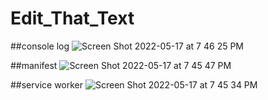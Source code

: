 # Edit_That_Text

##console log
![Screen Shot 2022-05-17 at 7 46 25 PM](https://user-images.githubusercontent.com/97856843/168936137-6be1d4a9-fde9-4ed8-83a5-615d5cf67d27.png)

##manifest
![Screen Shot 2022-05-17 at 7 45 47 PM](https://user-images.githubusercontent.com/97856843/168936193-58800197-7423-45bd-9ffd-920aa4548951.png)

##service worker
![Screen Shot 2022-05-17 at 7 45 34 PM](https://user-images.githubusercontent.com/97856843/168936238-1dead3eb-826d-4812-acfa-70a30e8ae92f.png)


